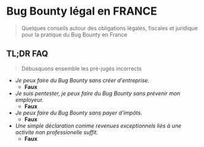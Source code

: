 # Bug Bounty légal en FRANCE

> Quelques conseils autour des obligations légales, fiscales et juridique pour la pratique du Bug Bounty en France

## TL;DR FAQ

> Débusquons ensemble les pré-jugés incorrects

- _Je peux faire du Bug Bounty sans créer d'entreprise._
  + **Faux**
- _Je suis pentester, je peux faire du Bug Bounty sans prévenir mon employeur._
  + **Faux**
- _Je peux faire du Bug Bounty sans payer d'impôts._
  + **Faux**
- _Une simple déclaration comme revenues exceptionnels liés à une activite non professionelle suffit._
  + **Faux**
